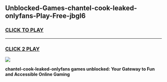
## Unblocked-Games-chantel-cook-leaked-onlyfans-Play-Free-jbgl6
<h3>
<a href="https://premium76.site?title=chantel-cook-leaked-onlyfans&ref=15A">CLICK TO PLAY</a></h3>
<hr>

<h3>
<a href="https://premium76.site?title=chantel-cook-leaked-onlyfans&ref=15A">CLICK 2 PLAY</a>
  
</h3>

<a href="https://premium76.site?title=chantel-cook-leaked-onlyfans&ref=15A"><img src="https://clearcache.store/games.png"></a>


**chantel-cook-leaked-onlyfans games unblocked: Your Gateway to Fun and Accessible Online Gaming**
